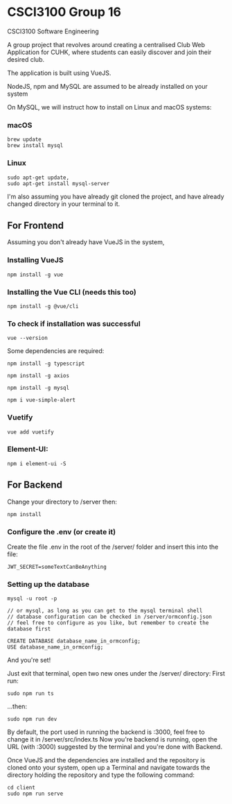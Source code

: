 # CSCI3100 Group 16
CSCI3100 Software Engineering 

A group project that revolves around creating a centralised Club Web Application for CUHK, where students can easily discover and join
their desired club. 

The application is built using VueJS. 

NodeJS, npm and MySQL are assumed to be already installed on your system

On MySQL, we will instruct how to install on Linux and macOS systems:
### macOS
```
brew update
brew install mysql
```

### Linux
```
sudo apt-get update,
sudo apt-get install mysql-server 
```

I'm also assuming you have already git cloned the project, and have already changed directory in your terminal to it.
## For Frontend
Assuming you don't already have VueJS in the system, 
### Installing VueJS
```
npm install -g vue
```

### Installing the Vue CLI (needs this too)
```
npm install -g @vue/cli
```

### To check if installation was successful
```
vue --version
```

Some dependencies are required:

```
npm install -g typescript
```

```
npm install -g axios
```

```
npm install -g mysql
```

```
npm i vue-simple-alert
```

### Vuetify
```
vue add vuetify
```

### Element-UI:
```
npm i element-ui -S
```

## For Backend
Change your directory to /server then:

```
npm install
```

### Configure the .env (or create it)
Create the file .env in the root of the /server/ folder and insert this into the file:
```
JWT_SECRET=someTextCanBeAnything
```
### Setting up the database
```
mysql -u root -p

// or mysql, as long as you can get to the mysql terminal shell
// database configuration can be checked in /server/ormconfig.json
// feel free to configure as you like, but remember to create the database first

CREATE DATABASE database_name_in_ormconfig;
USE database_name_in_ormconfig;
```

And you're set! 

Just exit that terminal, open two new ones under the /server/ directory:
First run:
```
sudo npm run ts
```
...then:
```
sudo npm run dev
```
By default, the port used in running the backend is :3000, feel free to change it in /server/src/index.ts
Now you're backend is running, open the URL (with :3000) suggested by the terminal and you're done with Backend.

Once VueJS and the dependencies are installed and the repository is cloned onto your system, open up a Terminal and navigate towards the directory holding the repository and type the following command:

```
cd client
sudo npm run serve
```

